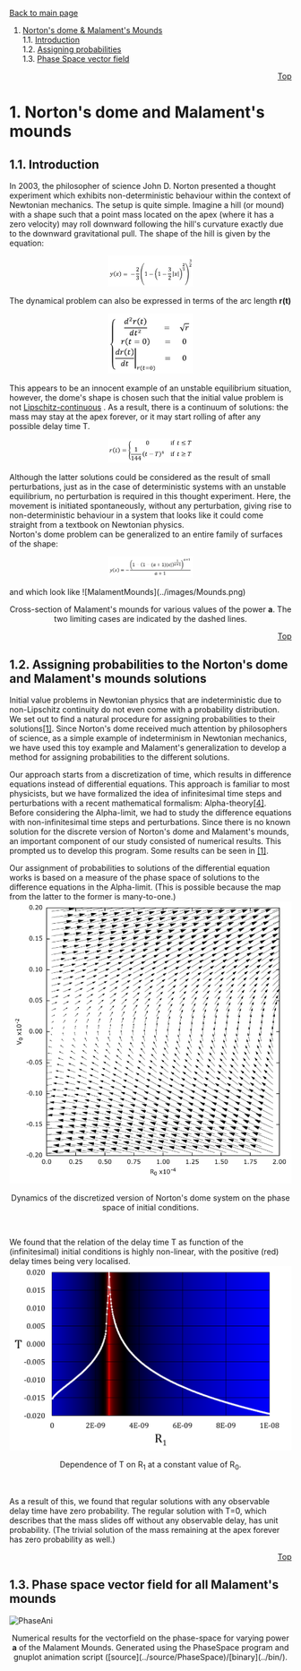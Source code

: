 <a id='Top'></a>[Back to main page](../README.md)

1. [Norton's dome & Malament's Mounds](#background)<br />
    1.1. [Introduction](#background_Intro)<br />
    1.2. [Assigning probabilities](#background_Prob)<br />
    1.3. [Phase Space vector field](#background_Phase)<br />

<div ALIGN="right"  > 
    
[Top](#Top)  </div>

# <a id='background'></a> 1. Norton's dome and Malament's mounds  

##  <a id='background_Intro'></a> 1.1. Introduction
In 2003, the philosopher of science John D. Norton presented a thought experiment which exhibits non-deterministic behaviour 
within the context of Newtonian mechanics. The setup is quite simple. Imagine a hill (or mound) with a shape such that a point 
mass located on the apex (where it has a zero velocity) may roll downward following the hill's curvature exactly due to the 
downward gravitational pull. The shape of the hill is given by the equation:
<p align="center"> <img src="../images/DomeEquation.png" width=30% height=30% /> </p>

The dynamical problem can also be expressed in terms of the arc length **r(t)**
<p align="center"><img src="../images/rProblem.png" width=30% height=30% alignment="center"/></p>

This appears to be an innocent example of an unstable equilibrium situation, however, the dome's shape is chosen such that 
the initial value problem is not 
[Lipschitz-continuous](https://en.wikipedia.org/wiki/Lipschitz_continuity)
. As a result, 
there is a continuum of solutions: the mass may stay at the apex forever, or it may start rolling of after any possible 
delay time T.<br /> 
<p align="center"><img src="../images/Solutions.png" width=30% height=30% /></p>

Although the latter solutions could be considered as the result of small perturbations, just as in the case of deterministic 
systems with an unstable equilibrium, no perturbation is required in this thought experiment. Here, the movement is initiated 
spontaneously, without any perturbation, giving rise to non-deterministic behaviour in a system that looks like it could come straight 
from a textbook on Newtonian physics.<br />
Norton's dome problem can be generalized to an entire family of surfaces of the shape:
<p align="center"><img src="../images/MalamentEquation.png" width=30% height=30% /></p>
and which look like
![MalamentMounds](../images/Mounds.png)
<p align="center" width=60%>
Cross-section of Malament's mounds for various values of the power <b>a</b>. The two limiting cases are 
indicated by the dashed lines.</p>
<div ALIGN="right"  > 
    
[Top](#Top)  </div>

## <a id='background_Prob'></a> 1.2. Assigning probabilities to the Norton's dome and Malament's mounds solutions
Initial value problems in Newtonian physics that are indeterministic due to non-Lipschitz continuity do not even come with a probability distribution.
We set out to find a natural procedure for assigning probabilities to their solutions[\[1\]](#ref_DS1).
Since Norton's dome received much attention by philosophers of science, as a simple example of indeterminism in Newtonian mechanics, we have used this toy example and Malament's generalization to develop a method for assigning probabilities to the different solutions.<br />

Our approach starts from a discretization of time, which results in difference equations instead of differential equations.
This approach is familiar to most physicists, but we have formalized the idea of infinitesimal time steps and perturbations with a recent mathematical formalism: Alpha-theory[\[4\]](#ref_NonSA).
Before considering the Alpha-limit, we had to study the difference equations with non-infinitesimal time steps and perturbations.
Since there is no known solution for the discrete version of Norton's dome and Malament's mounds, an important component of our study consisted of numerical results.
This prompted us to develop this program. Some results can be seen in [\[1\]](#ref_DS1).

Our assignment of probabilities to solutions of the differential equation works is based on a measure of the phase space of solutions 
to the difference equations in the Alpha-limit. (This is possible because the map from the latter to the former is many-to-one.)
![PhaseSpace](../images/PhaseSpace.png)
<p align="center" width=60%>
Dynamics of the discretized version of Norton's dome system on the phase space of initial conditions.</p>
<br />

We found that the relation of the delay time T as function of the (infinitesimal) initial conditions is highly non-linear, with the positive 
(red) delay times being very localised.
![DelayDist](../images/NonLinearDelay.png)
<p align="center" width=60%>
Dependence of T on R<sub>1</sub> at a constant value of R<sub>0</sub>.</p>
<br />

As a result of this, we found that regular solutions with any observable delay time have zero probability.
The regular solution with T=0, which describes that the mass slides off without any observable delay, has unit probability.
(The trivial solution of the mass remaining at the apex forever has zero probability as well.)
<br />
<div ALIGN="right"  > 
    
[Top](#Top)  </div>

## <a id='background_Phase'></a> 1.3. Phase space vector field for all Malament's mounds

![PhaseAni](../images/PhaseSpaceMalAni.gif) 
<p align="center" width=60%>
Numerical results for the vectorfield on the phase-space for varying power
<b>a</b> of the Malament Mounds. Generated using the PhaseSpace program and gnuplot animation script ([source](../source/PhaseSpace)/[binary](../bin/).
</p> 

